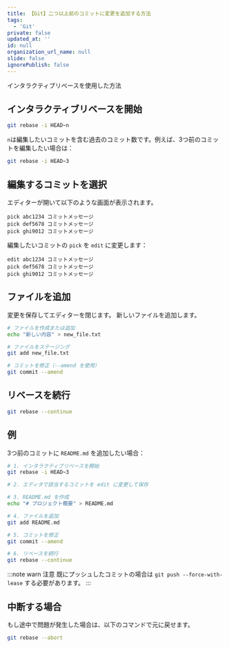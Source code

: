 ```yaml
---
title: 【Git】二つ以上前のコミットに変更を追加する方法
tags:
  - 'Git'
private: false
updated_at: ''
id: null
organization_url_name: null
slide: false
ignorePublish: false
---
```

インタラクティブリベースを使用した方法

## インタラクティブリベースを開始

```bash
git rebase -i HEAD~n
```

`n`は編集したいコミットを含む過去のコミット数です。例えば、3つ前のコミットを編集したい場合は：

```bash
git rebase -i HEAD~3
```

## 編集するコミットを選択

エディターが開いて以下のような画面が表示されます。

```
pick abc1234 コミットメッセージ
pick def5678 コミットメッセージ
pick ghi9012 コミットメッセージ
```

編集したいコミットの `pick` を `edit` に変更します：

```
edit abc1234 コミットメッセージ
pick def5678 コミットメッセージ
pick ghi9012 コミットメッセージ
```

## ファイルを追加

変更を保存してエディターを閉じます。
新しいファイルを追加します。

```bash
# ファイルを作成または追加
echo "新しい内容" > new_file.txt

# ファイルをステージング
git add new_file.txt

# コミットを修正（--amend を使用）
git commit --amend
```

## リベースを続行

```bash
git rebase --continue
```

## 例

3つ前のコミットに `README.md` を追加したい場合：

```bash
# 1. インタラクティブリベースを開始
git rebase -i HEAD~3

# 2. エディタで該当するコミットを edit に変更して保存

# 3. README.md を作成
echo "# プロジェクト概要" > README.md

# 4. ファイルを追加
git add README.md

# 5. コミットを修正
git commit --amend

# 6. リベースを続行
git rebase --continue
```

:::note warn
注意
既にプッシュしたコミットの場合は `git push --force-with-lease` する必要があります。
:::

## 中断する場合

もし途中で問題が発生した場合は、以下のコマンドで元に戻せます。

```bash
git rebase --abort
```


